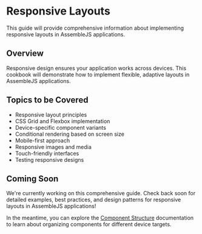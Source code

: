 # Responsive Layouts

This guide will provide comprehensive information about implementing responsive layouts in AssembleJS applications.

## Overview

Responsive design ensures your application works across devices. This cookbook will demonstrate how to implement flexible, adaptive layouts in AssembleJS applications.

## Topics to be Covered

- Responsive layout principles
- CSS Grid and Flexbox implementation
- Device-specific component variants
- Conditional rendering based on screen size
- Mobile-first approach
- Responsive images and media
- Touch-friendly interfaces
- Testing responsive designs

## Coming Soon

We're currently working on this comprehensive guide. Check back soon for detailed examples, best practices, and design patterns for responsive layouts in AssembleJS applications!

In the meantime, you can explore the [Component Structure](../project-structure) documentation to learn about organizing components for different device targets.